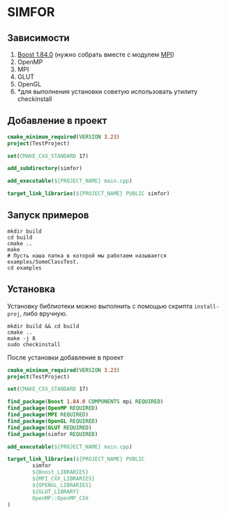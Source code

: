 # SIMFOR

## Зависимости
1) [Boost 1.84.0](https://www.boost.org/users/history/version_1_84_0.html) (нужно собрать вместе с модулем [MPI](https://www.boost.org/doc/libs/master/doc/html/mpi/getting_started.html))
2) OpenMP
3) MPI
4) GLUT 
5) OpenGL
6) \*для выполнения установки советую использовать утилиту checkinstall

## Добавление в проект
```cmake
cmake_minimum_required(VERSION 3.23)
project(TestProject)

set(CMAKE_CXX_STANDARD 17)

add_subdirectory(simfor)

add_executable(${PROJECT_NAME} main.cpp)

target_link_libraries(${PROJECT_NAME} PUBLIC simfor)
```

## Запуск примеров
```shell
mkdir build
cd build
cmake ..
make
# Пусть наша папка в которой мы работаем называется examples/SomeClassTest.
cd examples
```

## Установка
Установку библиотеки можно выполнить с помощью скрипта `install-proj`, либо вручную.
```shell
mkdir build && cd build 
cmake ..
make -j 8
sudo checkinstall
```
После установки добавление в проект
```cmake
cmake_minimum_required(VERSION 3.23)
project(TestProject)

set(CMAKE_CXX_STANDARD 17)

find_package(Boost 1.84.0 COMPONENTS mpi REQUIRED)
find_package(OpenMP REQUIRED)
find_package(MPI REQUIRED)
find_package(OpenGL REQUIRED)
find_package(GLUT REQUIRED)
find_package(simfor REQUIRED)

add_executable(${PROJECT_NAME} main.cpp)

target_link_libraries(${PROJECT_NAME} PUBLIC
        simfor
        ${Boost_LIBRARIES}
        ${MPI_CXX_LIBRARIES}
        ${OPENGL_LIBRARIES}
        ${GLUT_LIBRARY}
        OpenMP::OpenMP_CXX
)
```